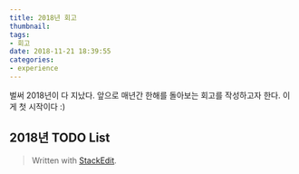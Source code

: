 ```yaml
---
title: 2018년 회고
thumbnail: 
tags:
- 회고
date: 2018-11-21 18:39:55
categories:
- experience
---
```


벌써 2018년이 다 지났다.  앞으로 매년간 한해를 돌아보는 회고를 작성하고자 한다.
이게 첫 시작이다 :)

<!-- more -->

## 2018년 TODO List





> Written with [StackEdit](https://stackedit.io/).
<!--stackedit_data:
eyJoaXN0b3J5IjpbLTIwMDk1ODgxNTIsMjA0MDc0MDU3MF19
-->
